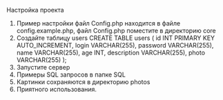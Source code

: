 Настройка проекта

1. Пример настройки файл Config.php находится в файле config.example.php,
файл Config.php поместите в директорию core
2. Создайте таблицу users 
    CREATE TABLE users
    (
      id INT PRIMARY KEY AUTO_INCREMENT,
      login VARCHAR(255),
      password VARCHAR(255),
      name VARCHAR(255),
      age INT,
      description VARCHAR(255),
      photo VARCHAR(255)
    );
3. Запустите сервер   
4. Примеры SQL запросов в папке SQL
5. Картинки сохраняются в директорию photos
6. Приятного использования. 